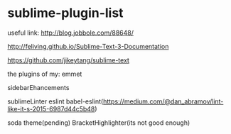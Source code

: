 # sublime-plugin-list
useful link: 
http://blog.jobbole.com/88648/

http://feliving.github.io/Sublime-Text-3-Documentation

https://github.com/jikeytang/sublime-text

the plugins of my:
emmet

sidebarEhancements

sublimeLinter eslint babel-eslint(https://medium.com/@dan_abramov/lint-like-it-s-2015-6987d44c5b48)

soda theme(pending)
BracketHighlighter(its not good enough)


